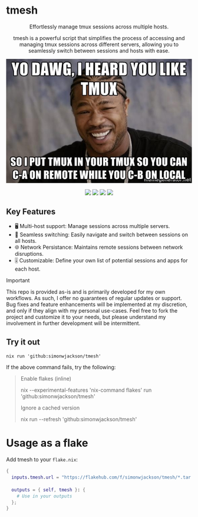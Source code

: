 <p align="center">
<h1>tmesh</h1>
</p>

<p align="center">
Effortlessly manage tmux sessions across multiple hosts.
</p>

<p align="center">
tmesh is a powerful script that simplifies the process of accessing and managing tmux sessions across different servers, allowing you to seamlessly switch between sessions and hosts with ease.
</p>

<p align="center">
  <img src="./dawg.jpg" alt="yo dawg" />
</p>

<p align="center">
<a href="https://github.com/simonwjackson/tmesh/stargazers"><img src="https://img.shields.io/github/stars/simonwjackson/tmesh?color=c678dd&logoColor=e06c75&style=for-the-badge"></a>
<a href="https://github.com/simonwjackson/tmesh/issues"><img src="https://img.shields.io/github/issues/simonwjackson/tmesh?color=%23d19a66&style=for-the-badge"></a>
<a href="https://github.com/simonwjackson/tmesh/blob/main/LICENSE"><img src="https://img.shields.io/github/license/simonwjackson/tmesh?style=for-the-badge"></a>
<a href="https://flakehub.com/flake/simonwjackson/tmesh"><img src="https://img.shields.io/badge/flakehub-latest-blue?style=for-the-badge"></a>
<!-- <a href="https://github.com/simonwjackson/tmesh/actions/workflows/ci.yml"><img src="https://img.shields.io/github/actions/workflow/status/simonwjackson/tmesh/ci.yml?branch=main&label=tests&style=for-the-badge"></a> -->
</p>

## Key Features

* 🖥️ Multi-host support: Manage sessions across multiple servers.
* 🔀 Seamless switching: Easily navigate and switch between sessions on all hosts.
* 🌐 Network Persistance: Maintains remote sessions between network disruptions.
* 🎚️ Customizable: Define your own list of potential sessions and apps for each host.

> [!IMPORTANT]
> This repo is provided as-is and is primarily developed for my own workflows. As such, I offer no guarantees of regular updates or support. Bug fixes and feature enhancements will be implemented at my discretion, and only if they align with my personal use-cases. Feel free to fork the project and customize it to your needs, but please understand my involvement in further development will be intermittent.

## Try it out

```
nix run 'github:simonwjackson/tmesh'
```

If the above command fails, try the following:

> Enable flakes (inline)
>
> nix --experimental-features 'nix-command flakes' run 'github:simonwjackson/tmesh'
>
> Ignore a cached version
>
> nix run --refresh 'github:simonwjackson/tmesh'

# Usage as a flake


Add tmesh to your `flake.nix`:

```nix
{
  inputs.tmesh.url = "https://flakehub.com/f/simonwjackson/tmesh/*.tar.gz";

  outputs = { self, tmesh }: {
    # Use in your outputs
  };
}
```
